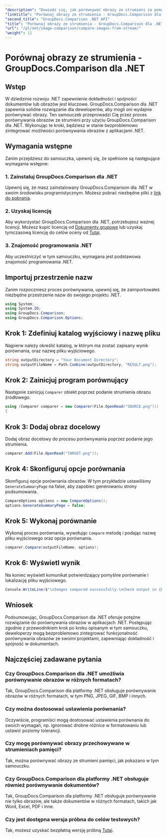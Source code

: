 ```yaml
---
"description": "Dowiedz się, jak porównywać obrazy ze strumieni za pomocą GroupDocs.Comparison dla .NET. Przewodnik krok po kroku dotyczący bezproblemowej integracji z aplikacjami .NET."
"linktitle": "Porównaj obrazy ze strumienia - GroupDocs.Comparison dla .NET"
"second_title": "GroupDocs.Comparison .NET API"
"title": "Porównaj obrazy ze strumienia - GroupDocs.Comparison dla .NET"
"url": "/pl/net/image-comparison/compare-images-from-stream/"
"weight": 11
---
```


# Porównaj obrazy ze strumienia - GroupDocs.Comparison dla .NET

## Wstęp
W dziedzinie rozwoju .NET zapewnienie dokładności i spójności dokumentów lub obrazów jest kluczowe. GroupDocs.Comparison dla .NET zapewnia solidne rozwiązanie dla deweloperów, aby mogli oni wydajnie porównywać obrazy. Ten samouczek przeprowadzi Cię przez proces porównywania obrazów ze strumieni przy użyciu GroupDocs.Comparison dla .NET. Wykonując te kroki, będziesz w stanie bezproblemowo zintegrować możliwości porównywania obrazów z aplikacjami .NET.
## Wymagania wstępne
Zanim przejdziesz do samouczka, upewnij się, że spełnione są następujące wymagania wstępne:
### 1. Zainstaluj GroupDocs.Comparison dla .NET
Upewnij się, że masz zainstalowany GroupDocs.Comparison dla .NET w swoim środowisku programistycznym. Możesz pobrać niezbędne pliki z [link do pobrania](https://releases.groupdocs.com/comparison/net/).
### 2. Uzyskaj licencję
Aby wykorzystać GroupDocs.Comparison dla .NET, potrzebujesz ważnej licencji. Możesz kupić licencję od [Dokumenty grupowe](https://purchase.groupdocs.com/buy) lub uzyskaj tymczasową licencję do celów oceny od [Tutaj](https://purchase.groupdocs.com/temporary-license/).
### 3. Znajomość programowania .NET
Aby uczestniczyć w tym samouczku, wymagana jest podstawowa znajomość programowania .NET.

## Importuj przestrzenie nazw
Zanim rozpoczniesz proces porównywania, upewnij się, że zaimportowałeś niezbędne przestrzenie nazw do swojego projektu .NET. 
```csharp
using System;
using System.IO;
using GroupDocs.Comparison;
using GroupDocs.Comparison.Options;
```
## Krok 1: Zdefiniuj katalog wyjściowy i nazwę pliku
Najpierw należy określić katalog, w którym ma zostać zapisany wynik porównania, oraz nazwę pliku wyjściowego.
```csharp
string outputDirectory = "Your Document Directory";
string outputFileName = Path.Combine(outputDirectory, "RESULT.png");
```
## Krok 2: Zainicjuj program porównujący
Następnie zainicjuj `Comparer` obiekt poprzez podanie strumienia obrazu źródłowego.
```csharp
using (Comparer comparer = new Comparer(File.OpenRead("SOURCE.png")))
{
```
## Krok 3: Dodaj obraz docelowy
Dodaj obraz docelowy do procesu porównywania poprzez podanie jego strumienia.
```csharp
comparer.Add(File.OpenRead("TARGET.png"));
```
## Krok 4: Skonfiguruj opcje porównania
Skonfiguruj opcje porównania obrazów. W tym przykładzie ustawiliśmy `GenerateSummaryPage` na false, aby zapobiec generowaniu strony podsumowania.
```csharp
CompareOptions options = new CompareOptions();
options.GenerateSummaryPage = false;
```
## Krok 5: Wykonaj porównanie
Wykonaj proces porównania, wywołując `Compare` metodę i podając nazwę pliku wyjściowego oraz opcje porównania.
```csharp
comparer.Compare(outputFileName, options);
```
## Krok 6: Wyświetl wynik
Na koniec wyświetl komunikat potwierdzający pomyślne porównanie i lokalizację pliku wyjściowego.
```csharp
Console.WriteLine($"\nImages compared successfully.\nCheck output in {Directory.GetCurrentDirectory()}.");
```

## Wniosek
Podsumowując, GroupDocs.Comparison dla .NET oferuje potężne rozwiązanie do porównywania obrazów w aplikacjach .NET. Postępując zgodnie z przewodnikiem krok po kroku opisanym w tym samouczku, deweloperzy mogą bezproblemowo zintegrować funkcjonalność porównywania obrazów ze swoimi projektami, zapewniając dokładność i spójność w dokumentach.
## Najczęściej zadawane pytania
### Czy GroupDocs.Comparison dla .NET umożliwia porównywanie obrazów w różnych formatach?
Tak, GroupDocs.Comparison dla platformy .NET obsługuje porównywanie obrazów w różnych formatach, w tym PNG, JPEG, GIF, BMP i innych.
### Czy można dostosować ustawienia porównania?
Oczywiście, programiści mogą dostosować ustawienia porównania do swoich wymagań, np. ignorować drobne różnice w formatowaniu lub ustawić poziomy tolerancji.
### Czy mogę porównywać obrazy przechowywane w strumieniach pamięci?
Tak, można porównywać obrazy ze strumieni pamięci, jak pokazano w tym samouczku.
### Czy GroupDocs.Comparison dla platformy .NET obsługuje również porównywanie dokumentów?
Tak, GroupDocs.Comparison dla platformy .NET obsługuje porównywanie nie tylko obrazów, ale także dokumentów w różnych formatach, takich jak Word, Excel, PDF i inne.
### Czy jest dostępna wersja próbna do celów testowych?
Tak, możesz uzyskać bezpłatną wersję próbną [Tutaj](https://releases.groupdocs.com/).